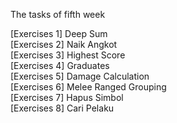 The tasks of fifth week

[Exercises 1] Deep Sum </br>
[Exercises 2] Naik Angkot </br>
[Exercises 3] Highest Score </br>
[Exercises 4] Graduates </br>
[Exercises 5] Damage Calculation </br>
[Exercises 6] Melee Ranged Grouping </br>
[Exercises 7] Hapus Simbol </br>
[Exercises 8] Cari Pelaku </br>
